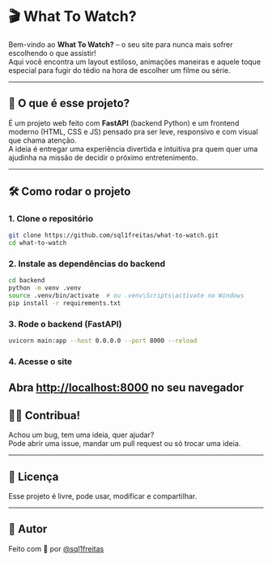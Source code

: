 # 🎬 What To Watch?

Bem-vindo ao **What To Watch?** – o seu site para nunca mais sofrer escolhendo o que assistir!  
Aqui você encontra um layout estiloso, animações maneiras e aquele toque especial para fugir do tédio na hora de escolher um filme ou série.

---

## 🚀 O que é esse projeto?

É um projeto web feito com **FastAPI** (backend Python) e um frontend moderno (HTML, CSS e JS) pensado pra ser leve, responsivo e com visual que chama atenção.  
A ideia é entregar uma experiência divertida e intuitiva pra quem quer uma ajudinha na missão de decidir o próximo entretenimento.

---

## 🛠️ Como rodar o projeto

### 1. Clone o repositório

```bash
git clone https://github.com/sql1freitas/what-to-watch.git
cd what-to-watch
```

### 2. Instale as dependências do backend

```bash
cd backend
python -m venv .venv
source .venv/bin/activate  # ou .venv\Scripts\activate no Windows
pip install -r requirements.txt
```

### 3. Rode o backend (FastAPI)

```bash
uvicorn main:app --host 0.0.0.0 --port 8000 --reload
```

### 4. Acesse o site

Abra [http://localhost:8000](http://localhost:8000) no seu navegador
---

## 🦸‍♂️ Contribua!

Achou um bug, tem uma ideia, quer ajudar?  
Pode abrir uma issue, mandar um pull request ou só trocar uma ideia.

---

## 📝 Licença

Esse projeto é livre, pode usar, modificar e compartilhar.

---

## 🚀 Autor

Feito com 💜 por [@sql1freitas](https://github.com/sql1freitas)

